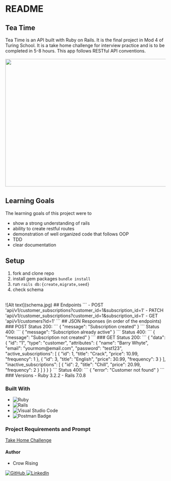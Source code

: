 # README

## Tea Time
Tea Time is an API built with Ruby on Rails. It is the final project in Mod 4 of Turing School. It is a take home challenge for interview practice and is to be completed in 5-8 hours.
This app follows RESTful API conventions.
<br><br>
   <img src="https://www.revolutiontea.com/cdn/shop/articles/tradition-of-tea-time_1445x.jpg?v=1623362100" width="600" height="400">
## Learning Goals
The learning goals of this project were to
- show a strong understanding of rails
- ability to create restful routes
- demonstration of well organized code that follows OOP
- TDD
- clear documentation
## Setup
1. fork and clone repo
2. install gem packages `bundle install`
3. run `rails db:{create,migrate,seed}`
4. check schema
<br>
   ![Alt text](schema.jpg)
## Endpoints
```
 - POST 'api/v1/customer_subscriptions?customer_id=1&subscription_id=1'
 - PATCH 'api/v1/customer_subscriptions?customer_id=1&subscription_id=1'
 - GET 'api/v1/customers?id=1'
```
## JSON Responses (in order of the endpoints)
### POST
Status 200:
```
{
    "message": "Subscription created"
}
```
Status 400:
```
{
    "message": "Subscription already active"
}
```
Status 400:
```
{
    "message": "Subscription not created"
}
```
### GET
Status 200:
```
{
    "data": {
        "id": "1",
        "type": "customer",
        "attributes": {
            "name": "Barry Whyte",
            "email": "yourmom@email.com",
            "password": "test123",
            "active_subscriptions": [
                {
                    "id": 1,
                    "title": "Crack",
                    "price": 10.99,
                    "frequency": 1
                },
                {
                    "id": 3,
                    "title": "English",
                    "price": 30.99,
                    "frequency": 3
                }
            ],
            "inactive_subscriptions": [
                {
                    "id": 2,
                    "title": "Chill",
                    "price": 20.99,
                    "frequency": 2
                }
            ]
        }
    }
}
```
Status 400:
```
{
    "error": "Customer not found"
}
```
### Versions
 - Ruby 3.2.2
 - Rails 7.0.8

### Built With
* ![Ruby](https://img.shields.io/badge/ruby-%23CC342D.svg?style=for-the-badge&logo=ruby&logoColor=white)
* ![Rails](https://img.shields.io/badge/rails-%23CC0000.svg?style=for-the-badge&logo=ruby-on-rails&logoColor=white)
* ![Visual Studio Code](https://img.shields.io/badge/Visual%20Studio%20Code-0078d7.svg?style=for-the-badge&logo=visual-studio-code&logoColor=white)
* ![Postman Badge](https://img.shields.io/badge/Postman-FF6C37?logo=postman&logoColor=fff&style=for-the-badge)

### Project Requirements and Prompt
[Take Home Challenge](https://mod4.turing.edu/projects/take_home/take_home_be)
#### Author
- Crow Rising

[![GitHub](https://img.shields.io/badge/GitHub-100000?style=for-the-badge&logo=github&logoColor=white) ](https://github.com/CrowRising) [![LinkedIn](https://img.shields.io/badge/LinkedIn-0077B5?style=for-the-badge&logo=linkedin&logoColor=white) ](https://www.linkedin.com/in/crowrising/)
